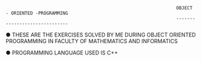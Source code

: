                                                                        
                                                                   OBJECT - ORIENTED -PROGRAMMING
                                                                   ------------------------------


● THESE ARE THE  EXERCISES SOLVED BY ME DURING OBJECT ORIENTED PROGRAMMING IN FACULTY OF MATHEMATICS AND INFORMATICS

● PROGRAMMING LANGUAGE USED IS C++





